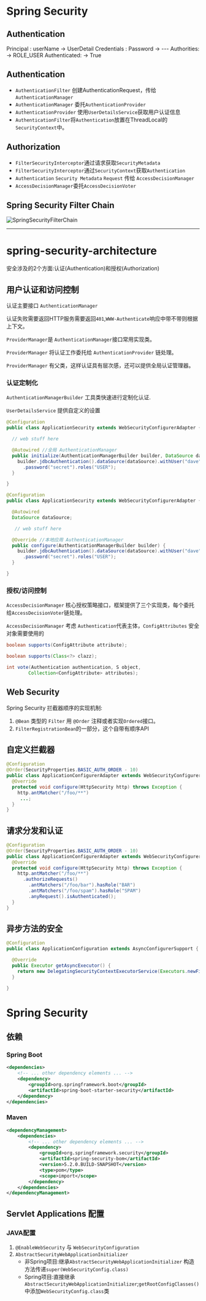 # Spring Security
## Authentication
 Principal : userName   -> UserDetail
 Credentials : Password -> ---
 Authorities:           -> ROLE_USER
 Authenticated:         -> True

## Authentication
- `AuthenticationFilter` 创建AuthenticationRequest，传给`AuthenticationManager`
- `AuthenticationManager` 委托`AuthenticationProvider`
- `AuthenticationProvider` 使用`UserDetailsService`获取用户认证信息
- `AuthenticationFilter`将`Authentication`放置在ThreadLocal的`SecurityContext`中。

## Authorization
- `FilterSecurityInterceptor`通过请求获取`SecurityMetadata`
- `FilterSecurityInterceptor`通过`SecurityContext`获取`Authentication`
- `Authentication` `Security Metadata` `Request` 传给 `AccessDecisionManager`
- `AccessDecisionManager`委托`AccessDecisionVoter`

## Spring Security Filter Chain
![SpringSecurityFilterChain](pic/SpringSecurityFilterChain.png)



------


# spring-security-architecture
安全涉及的2个方面:认证(Authentication)和授权(Authorization)

## 用户认证和访问控制
认证主要接口 `AuthenticationManager`

认证失败需要返回HTTP服务需要返回`401`,`WWW-Authenticate`响应中带不带则根据上下文。

`ProviderManager`是 `AuthenticationManager`接口常用实现类。

`ProviderManager` 将认证工作委托给 `AuthenticationProvider` 链处理。

`ProviderManager` 有父类，这样认证具有层次感，还可以提供全局认证管理器。

### 认证定制化
`AuthenticationManagerBuilder` 工具类快速进行定制化认证.

`UserDetailsService` 提供自定义的设置

```java
@Configuration
public class ApplicationSecurity extends WebSecurityConfigurerAdapter {

  // web stuff here

  @Autowired //全局 AuthenticationManager
  public initialize(AuthenticationManagerBuilder builder, DataSource dataSource) {
    builder.jdbcAuthentication().dataSource(dataSource).withUser("dave")
      .password("secret").roles("USER");
  }

}
```

```java
@Configuration
public class ApplicationSecurity extends WebSecurityConfigurerAdapter {

  @Autowired
  DataSource dataSource;

   // web stuff here

  @Override //本地应用 AuthenticationManager
  public configure(AuthenticationManagerBuilder builder) {
    builder.jdbcAuthentication().dataSource(dataSource).withUser("dave")
      .password("secret").roles("USER");
  }

}
```

### 授权/访问控制
`AccessDecisionManager` 核心授权策略接口，框架提供了三个实现类，每个委托给`AccessDecisionVoter`链处理。

`AccessDecisionManager` 考虑 `Authentication`代表主体，`ConfigAttributes` 安全对象需要使用的

```java
boolean supports(ConfigAttribute attribute);

boolean supports(Class<?> clazz);

int vote(Authentication authentication, S object,
        Collection<ConfigAttribute> attributes);
```

## Web Security
Spring Security 拦截器顺序的实现机制:
1. `@Bean` 类型的 `Filter` 用 `@Order` 注释或者实现`Ordered`接口。
2. `FilterRegistrationBean`的一部分，这个自带有顺序API

## 自定义拦截器
```java
@Configuration
@Order(SecurityProperties.BASIC_AUTH_ORDER - 10)
public class ApplicationConfigurerAdapter extends WebSecurityConfigurerAdapter {
  @Override
  protected void configure(HttpSecurity http) throws Exception {
    http.antMatcher("/foo/**")
     ...;
  }
}
```

## 请求分发和认证
```java
@Configuration
@Order(SecurityProperties.BASIC_AUTH_ORDER - 10)
public class ApplicationConfigurerAdapter extends WebSecurityConfigurerAdapter {
  @Override
  protected void configure(HttpSecurity http) throws Exception {
    http.antMatcher("/foo/**")
      .authorizeRequests()
        .antMatchers("/foo/bar").hasRole("BAR")
        .antMatchers("/foo/spam").hasRole("SPAM")
        .anyRequest().isAuthenticated();
  }
}
```

## 异步方法的安全
```java
@Configuration
public class ApplicationConfiguration extends AsyncConfigurerSupport {

  @Override
  public Executor getAsyncExecutor() {
    return new DelegatingSecurityContextExecutorService(Executors.newFixedThreadPool(5));
  }

}
```


# Spring Security
## 依赖
### Spring Boot
```xml
<dependencies>
    <!-- ... other dependency elements ... -->
    <dependency>
        <groupId>org.springframework.boot</groupId>
        <artifactId>spring-boot-starter-security</artifactId>
    </dependency>
</dependencies>
```
### Maven
```xml
<dependencyManagement>
    <dependencies>
        <!-- ... other dependency elements ... -->
        <dependency>
            <groupId>org.springframework.security</groupId>
            <artifactId>spring-security-bom</artifactId>
            <version>5.2.0.BUILD-SNAPSHOT</version>
            <type>pom</type>
            <scope>import</scope>
        </dependency>
    </dependencies>
</dependencyManagement>
```

## Servlet Applications 配置
### JAVA配置
1. `@EnableWebSecurity` 与 `WebSecurityConfiguration`
2. `AbstractSecurityWebApplicationInitializer`	
	- 非Spring项目:继承`AbstractSecurityWebApplicationInitializer` 构造方法传递`super(WebSecurityConfig.class)`
	- Spring项目:直接继承`AbstractSecurityWebApplicationInitializer`;`getRootConfigClasses()`中添加`WebSecurityConfig.class`类
	

